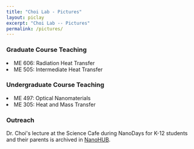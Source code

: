 ```yaml
---
title: "Choi Lab - Pictures"
layout: piclay
excerpt: "Choi Lab -- Pictures"
permalink: /pictures/
---
```






### Graduate Course Teaching

<li>ME 606: Radiation Heat Transfer </li>
<li>ME 505: Intermediate Heat Transfer</li>

### Undergraduate Course Teaching
  
<li>ME 497: Optical Nanomaterials </li>
<li>ME 305: Heat and Mass Transfer</li>

### Outreach
Dr. Choi's lecture at the Science Cafe during NanoDays for K-12 students and their parents is archived in [NanoHUB](https://nanohub.org/resources/11235).
